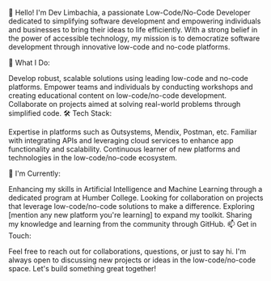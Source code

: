 👋 Hello! I'm Dev Limbachia, a passionate Low-Code/No-Code Developer dedicated to simplifying software development and empowering individuals and businesses to bring their ideas to life efficiently. With a strong belief in the power of accessible technology, my mission is to democratize software development through innovative low-code and no-code platforms.

🚀 What I Do:

Develop robust, scalable solutions using leading low-code and no-code platforms.
Empower teams and individuals by conducting workshops and creating educational content on low-code/no-code development.
Collaborate on projects aimed at solving real-world problems through simplified code.
🛠 Tech Stack:

Expertise in platforms such as Outsystems, Mendix, Postman, etc.
Familiar with integrating APIs and leveraging cloud services to enhance app functionality and scalability.
Continuous learner of new platforms and technologies in the low-code/no-code ecosystem.

🌱 I'm Currently:

Enhancing my skills in Artificial Intelligence and Machine Learning through a dedicated program at Humber College.
Looking for collaboration on projects that leverage low-code/no-code solutions to make a difference.
Exploring [mention any new platform you're learning] to expand my toolkit.
Sharing my knowledge and learning from the community through GitHub.
📫 Get in Touch:

Feel free to reach out for collaborations, questions, or just to say hi. I'm always open to discussing new projects or ideas in the low-code/no-code space.
Let's build something great together!
